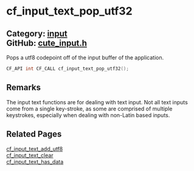 [](../header.md ':include')

# cf_input_text_pop_utf32

Category: [input](/api_reference?id=input)  
GitHub: [cute_input.h](https://github.com/RandyGaul/cute_framework/blob/master/include/cute_input.h)  
---

Pops a utf8 codepoint off of the input buffer of the application.

```cpp
CF_API int CF_CALL cf_input_text_pop_utf32();
```

## Remarks

The input text functions are for dealing with text input. Not all text inputs come from a single key-stroke, as some are comprised of
multiple keystrokes, especially when dealing with non-Latin based inputs.

## Related Pages

[cf_input_text_add_utf8](/input/cf_input_text_add_utf8.md)  
[cf_input_text_clear](/input/cf_input_text_clear.md)  
[cf_input_text_has_data](/input/cf_input_text_has_data.md)  
